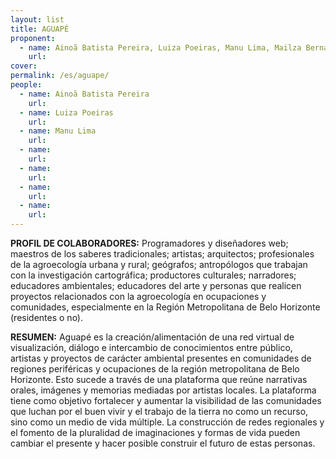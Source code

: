 ```yaml
---
layout: list
title: AGUAPÉ
proponent:
  - name: Ainoã Batista Pereira, Luiza Poeiras, Manu Lima, Mailza Bernard / Belo Horizonte, MG.
    url: 
cover:
permalink: /es/aguape/
people:
  - name: Ainoã Batista Pereira
    url: 
  - name: Luiza Poeiras
    url: 
  - name: Manu Lima
    url: 
  - name: 
    url: 
  - name:
    url: 
  - name: 
    url: 
  - name: 
    url: 
---
```


**PROFIL DE COLABORADORES:** 
Programadores y diseñadores web; maestros de los saberes tradicionales; artistas; arquitectos; profesionales de la agroecología urbana y rural; geógrafos; antropólogos que trabajan con la investigación cartográfica; productores culturales; narradores; educadores ambientales; educadores del arte y personas que realicen proyectos relacionados con la agroecología en ocupaciones y comunidades, especialmente en la Región Metropolitana de Belo Horizonte (residentes o no).

**RESUMEN:**
Aguapé es la creación/alimentación de una red virtual de visualización, diálogo e intercambio de conocimientos entre público, artistas y proyectos de carácter ambiental presentes en comunidades de regiones periféricas y ocupaciones de la región metropolitana de Belo Horizonte. Esto sucede a través de una plataforma que reúne narrativas orales, imágenes y memorias mediadas por artistas locales.
La plataforma tiene como objetivo fortalecer y aumentar la visibilidad de las comunidades que luchan por el buen vivir y el trabajo de la tierra no como un recurso, sino como un medio de vida múltiple. La construcción de redes regionales y el fomento de la pluralidad de imaginaciones y formas de vida pueden cambiar el presente y hacer posible construir el futuro de estas personas.
